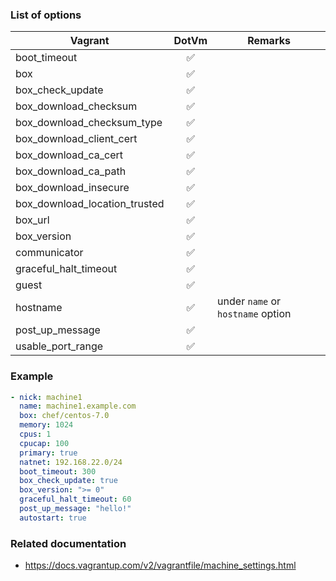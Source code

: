 ### List of options

|Vagrant|DotVm|Remarks|
|-------|:---:|-------|
|boot_timeout|:white_check_mark:||
|box|:white_check_mark:||
|box_check_update|:white_check_mark:||
|box_download_checksum|:white_check_mark:||
|box_download_checksum_type|:white_check_mark:||
|box_download_client_cert|:white_check_mark:||
|box_download_ca_cert|:white_check_mark:||
|box_download_ca_path|:white_check_mark:||
|box_download_insecure|:white_check_mark:||
|box_download_location_trusted|:white_check_mark:||
|box_url|:white_check_mark:||
|box_version|:white_check_mark:||
|communicator|:white_check_mark:||
|graceful_halt_timeout|:white_check_mark:||
|guest|:white_check_mark:||
|hostname|:white_check_mark:|under `name` or `hostname` option|
|post_up_message|:white_check_mark:||
|usable_port_range|:white_check_mark:|||

### Example
```yaml
- nick: machine1
  name: machine1.example.com
  box: chef/centos-7.0
  memory: 1024
  cpus: 1
  cpucap: 100
  primary: true
  natnet: 192.168.22.0/24
  boot_timeout: 300
  box_check_update: true
  box_version: ">= 0"
  graceful_halt_timeout: 60
  post_up_message: "hello!"
  autostart: true
```

### Related documentation
* https://docs.vagrantup.com/v2/vagrantfile/machine_settings.html

